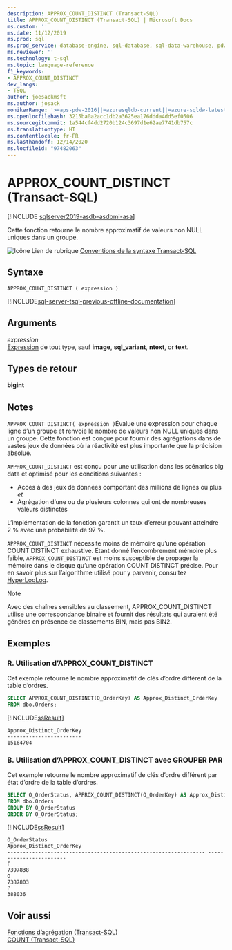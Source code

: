 ```yaml
---
description: APPROX_COUNT_DISTINCT (Transact-SQL)
title: APPROX_COUNT_DISTINCT (Transact-SQL) | Microsoft Docs
ms.custom: ''
ms.date: 11/12/2019
ms.prod: sql
ms.prod_service: database-engine, sql-database, sql-data-warehouse, pdw
ms.reviewer: ''
ms.technology: t-sql
ms.topic: language-reference
f1_keywords:
- APPROX_COUNT_DISTINCT
dev_langs:
- TSQL
author: joesackmsft
ms.author: josack
monikerRange: '>=aps-pdw-2016||=azuresqldb-current||=azure-sqldw-latest||>=sql-server-2016||>=sql-server-linux-2017||=azuresqldb-mi-current'
ms.openlocfilehash: 3215ba0a2acc1db2a3625ea176ddda4dd5ef0506
ms.sourcegitcommit: 1a544cf4dd2720b124c3697d1e62ae7741db757c
ms.translationtype: HT
ms.contentlocale: fr-FR
ms.lasthandoff: 12/14/2020
ms.locfileid: "97482063"
---
```

# <a name="approx_count_distinct-transact-sql"></a>APPROX_COUNT_DISTINCT (Transact-SQL)

[!INCLUDE [sqlserver2019-asdb-asdbmi-asa](../../includes/applies-to-version/sqlserver2019-asdb-asdbmi-asa.md)]

Cette fonction retourne le nombre approximatif de valeurs non NULL uniques dans un groupe. 
  
![Icône Lien de rubrique](../../database-engine/configure-windows/media/topic-link.gif "Icône du lien de rubrique") [Conventions de la syntaxe Transact-SQL](../../t-sql/language-elements/transact-sql-syntax-conventions-transact-sql.md)
  
## <a name="syntax"></a>Syntaxe  
  
```syntaxsql
APPROX_COUNT_DISTINCT ( expression )   
```  
  
[!INCLUDE[sql-server-tsql-previous-offline-documentation](../../includes/sql-server-tsql-previous-offline-documentation.md)]

## <a name="arguments"></a>Arguments
*expression*  
[Expression](../../t-sql/language-elements/expressions-transact-sql.md) de tout type, sauf **image**, **sql_variant**, **ntext**, or **text**. 

## <a name="return-types"></a>Types de retour
 **bigint**  
  
## <a name="remarks"></a>Notes  
`APPROX_COUNT_DISTINCT( expression )`Évalue une expression pour chaque ligne d’un groupe et renvoie le nombre de valeurs non NULL uniques dans un groupe. Cette fonction est conçue pour fournir des agrégations dans de vastes jeux de données où la réactivité est plus importante que la précision absolue.  

`APPROX_COUNT_DISTINCT` est conçu pour une utilisation dans les scénarios big data et optimisé pour les conditions suivantes :
- Accès à des jeux de données comportant des millions de lignes ou plus *et*
- Agrégation d’une ou de plusieurs colonnes qui ont de nombreuses valeurs distinctes

L’implémentation de la fonction garantit un taux d’erreur pouvant atteindre 2 % avec une probabilité de 97 %. 

`APPROX_COUNT_DISTINCT` nécessite moins de mémoire qu’une opération COUNT DISTINCT exhaustive.  Étant donné l’encombrement mémoire plus faible, `APPROX_COUNT_DISTINCT` est moins susceptible de propager la mémoire dans le disque qu’une opération COUNT DISTINCT précise. Pour en savoir plus sur l’algorithme utilisé pour y parvenir, consultez [HyperLogLog](https://en.wikipedia.org/wiki/HyperLogLog).

> [!NOTE]
> Avec des chaînes sensibles au classement, APPROX_COUNT_DISTINCT utilise une correspondance binaire et fournit des résultats qui auraient été générés en présence de classements BIN, mais pas BIN2. 
  
## <a name="examples"></a>Exemples  
  
### <a name="a-using-approx_count_distinct"></a>R. Utilisation d’APPROX_COUNT_DISTINCT 
Cet exemple retourne le nombre approximatif de clés d’ordre différent de la table d’ordres.
  
```sql
SELECT APPROX_COUNT_DISTINCT(O_OrderKey) AS Approx_Distinct_OrderKey
FROM dbo.Orders;
```  
  
[!INCLUDE[ssResult](../../includes/ssresult-md.md)]
  
```
Approx_Distinct_OrderKey
------------------------
15164704
```
  
### <a name="b-using-approx_count_distinct-with-group-by"></a>B. Utilisation d’APPROX_COUNT_DISTINCT avec GROUPER PAR 
Cet exemple retourne le nombre approximatif de clés d’ordre différent par état d’ordre de la table d’ordres. 
  
```sql
SELECT O_OrderStatus, APPROX_COUNT_DISTINCT(O_OrderKey) AS Approx_Distinct_OrderKey
FROM dbo.Orders
GROUP BY O_OrderStatus
ORDER BY O_OrderStatus; 
```  
  
[!INCLUDE[ssResult](../../includes/ssresult-md.md)]
  
```
O_OrderStatus                                                    Approx_Distinct_OrderKey
---------------------------------------------------------------- ------------------------
F                                                                7397838
O                                                                7387803
P                                                                388036
```
    
## <a name="see-also"></a>Voir aussi
[Fonctions d’agrégation &#40;Transact-SQL&#41;](../../t-sql/functions/aggregate-functions-transact-sql.md)  
[COUNT &#40;Transact-SQL&#41;](../../t-sql/functions/count-transact-sql.md) 
